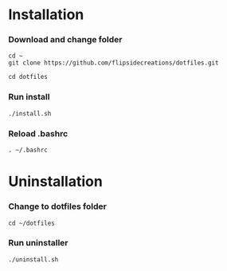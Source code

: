 # Installation
### Download and change folder
```
cd ~
git clone https://github.com/flipsidecreations/dotfiles.git

cd dotfiles
```
### Run install
```
./install.sh
```

### Reload .bashrc
```
. ~/.bashrc
```

# Uninstallation

### Change to dotfiles folder
```
cd ~/dotfiles
```

### Run uninstaller
```
./uninstall.sh
```
